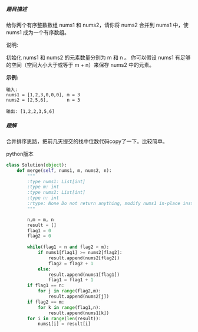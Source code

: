 ##### 题目描述

给你两个有序整数数组 nums1 和 nums2，请你将 nums2 合并到 nums1 中，使 nums1 成为一个有序数组。

说明:

初始化 nums1 和 nums2 的元素数量分别为 m 和 n 。
你可以假设 nums1 有足够的空间（空间大小大于或等于 m + n）来保存 nums2 中的元素。


**示例:**
```
输入:
nums1 = [1,2,3,0,0,0], m = 3
nums2 = [2,5,6],       n = 3

输出: [1,2,2,3,5,6]

```


##### 题解
合并排序思路，把前几天提交的找中位数代码copy了一下。比较简单。

python版本

```python
class Solution(object):
    def merge(self, nums1, m, nums2, n):
        """
        :type nums1: List[int]
        :type m: int
        :type nums2: List[int]
        :type n: int
        :rtype: None Do not return anything, modify nums1 in-place instead.
        """

        n,m = m, n
        result = []
        flag1 = 0
        flag2 = 0
        
        while(flag1 < n and flag2 < m):
            if nums1[flag1] >= nums2[flag2]:
                result.append(nums2[flag2])
                flag2 = flag2 + 1
            else:
                result.append(nums1[flag1])
                flag1 = flag1 + 1
        if flag1 == n:
            for j in range(flag2,m):
                result.append(nums2[j])
        if flag2 == m:
            for k in range(flag1,n):
                result.append(nums1[k])
        for i in range(len(result)):
            nums1[i] = result[i]
```









